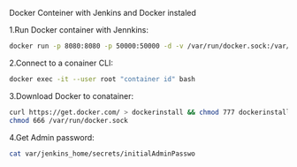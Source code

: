 Docker Conteiner with Jenkins and Docker instaled

<!-- 1.Build Docker image using Dockerfile:
docker build -t jd:1 -->
1.Run Docker container with Jennkins:
``` Bash
docker run -p 8080:8080 -p 50000:50000 -d -v /var/run/docker.sock:/var/run/docker.sock -v jenkins_home:/var/jenkins_home jenkins/jenkins:lts
```
2.Connect to a conainer CLI:
``` Bash
docker exec -it --user root "container id" bash
``` 
3.Download Docker to conatainer:
``` Bash
curl https://get.docker.com/ > dockerinstall && chmod 777 dockerinstall && ./dockerinstall
chmod 666 /var/run/docker.sock
``` 
4.Get Admin password:
``` Bash
cat var/jenkins_home/secrets/initialAdminPasswo
```